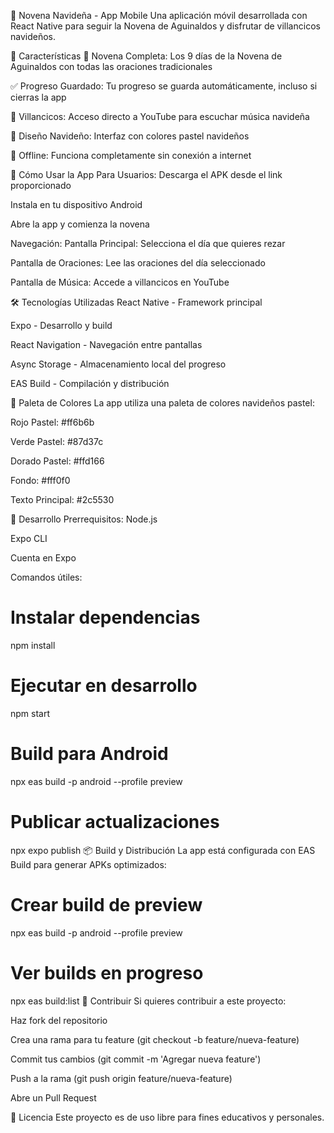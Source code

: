 📱 Novena Navideña - App Mobile
Una aplicación móvil desarrollada con React Native para seguir la Novena de Aguinaldos y disfrutar de villancicos navideños.

🎄 Características
📖 Novena Completa: Los 9 días de la Novena de Aguinaldos con todas las oraciones tradicionales

✅ Progreso Guardado: Tu progreso se guarda automáticamente, incluso si cierras la app

🎵 Villancicos: Acceso directo a YouTube para escuchar música navideña

🎨 Diseño Navideño: Interfaz con colores pastel navideños

📱 Offline: Funciona completamente sin conexión a internet

🚀 Cómo Usar la App
Para Usuarios:
Descarga el APK desde el link proporcionado

Instala en tu dispositivo Android

Abre la app y comienza la novena

Navegación:
Pantalla Principal: Selecciona el día que quieres rezar

Pantalla de Oraciones: Lee las oraciones del día seleccionado

Pantalla de Música: Accede a villancicos en YouTube

🛠️ Tecnologías Utilizadas
React Native - Framework principal

Expo - Desarrollo y build

React Navigation - Navegación entre pantallas

Async Storage - Almacenamiento local del progreso

EAS Build - Compilación y distribución

🎨 Paleta de Colores
La app utiliza una paleta de colores navideños pastel:

Rojo Pastel: #ff6b6b

Verde Pastel: #87d37c

Dorado Pastel: #ffd166

Fondo: #fff0f0

Texto Principal: #2c5530

🔧 Desarrollo
Prerrequisitos:
Node.js

Expo CLI

Cuenta en Expo

Comandos útiles:

# Instalar dependencias
npm install

# Ejecutar en desarrollo
npm start

# Build para Android
npx eas build -p android --profile preview

# Publicar actualizaciones
npx expo publish
📦 Build y Distribución
La app está configurada con EAS Build para generar APKs optimizados:

# Crear build de preview
npx eas build -p android --profile preview

# Ver builds en progreso
npx eas build:list
🤝 Contribuir
Si quieres contribuir a este proyecto:

Haz fork del repositorio

Crea una rama para tu feature (git checkout -b feature/nueva-feature)

Commit tus cambios (git commit -m 'Agregar nueva feature')

Push a la rama (git push origin feature/nueva-feature)

Abre un Pull Request

📄 Licencia
Este proyecto es de uso libre para fines educativos y personales.
